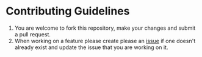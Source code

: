 # Contributing Guidelines

1. You are welcome to fork this repository, make your changes and submit a pull request.
1. When working on a feature please create please an [issue](/issues) if one doesn't already exist and update the issue that you are working on it.
